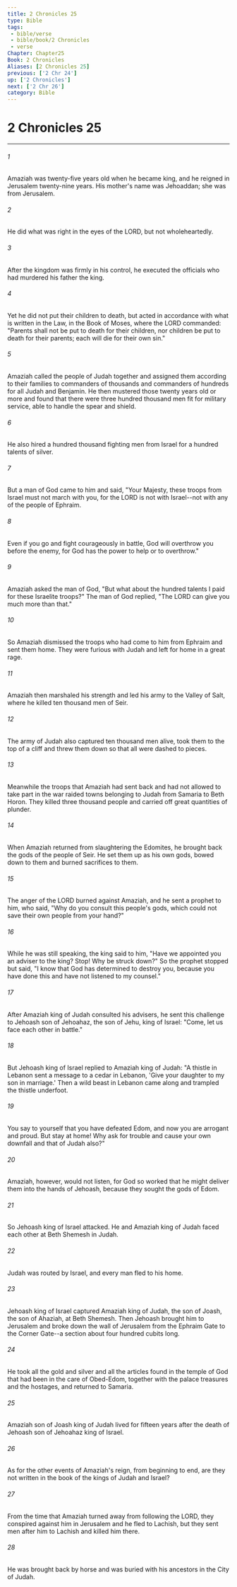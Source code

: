 ```yaml
---
title: 2 Chronicles 25
type: Bible
tags:
 - bible/verse
 - bible/book/2 Chronicles
 - verse
Chapter: Chapter25
Book: 2 Chronicles
Aliases: [2 Chronicles 25]
previous: ['2 Chr 24']
up: ['2 Chronicles']
next: ['2 Chr 26']
category: Bible
---
```

# 2 Chronicles 25

***


###### 1 
Amaziah was twenty-five years old when he became king, and he reigned in Jerusalem twenty-nine years. His mother's name was Jehoaddan; she was from Jerusalem. 

###### 2 
He did what was right in the eyes of the LORD, but not wholeheartedly. 

###### 3 
After the kingdom was firmly in his control, he executed the officials who had murdered his father the king. 

###### 4 
Yet he did not put their children to death, but acted in accordance with what is written in the Law, in the Book of Moses, where the LORD commanded: "Parents shall not be put to death for their children, nor children be put to death for their parents; each will die for their own sin." 

###### 5 
Amaziah called the people of Judah together and assigned them according to their families to commanders of thousands and commanders of hundreds for all Judah and Benjamin. He then mustered those twenty years old or more and found that there were three hundred thousand men fit for military service, able to handle the spear and shield. 

###### 6 
He also hired a hundred thousand fighting men from Israel for a hundred talents of silver. 

###### 7 
But a man of God came to him and said, "Your Majesty, these troops from Israel must not march with you, for the LORD is not with Israel--not with any of the people of Ephraim. 

###### 8 
Even if you go and fight courageously in battle, God will overthrow you before the enemy, for God has the power to help or to overthrow." 

###### 9 
Amaziah asked the man of God, "But what about the hundred talents I paid for these Israelite troops?" The man of God replied, "The LORD can give you much more than that." 

###### 10 
So Amaziah dismissed the troops who had come to him from Ephraim and sent them home. They were furious with Judah and left for home in a great rage. 

###### 11 
Amaziah then marshaled his strength and led his army to the Valley of Salt, where he killed ten thousand men of Seir. 

###### 12 
The army of Judah also captured ten thousand men alive, took them to the top of a cliff and threw them down so that all were dashed to pieces. 

###### 13 
Meanwhile the troops that Amaziah had sent back and had not allowed to take part in the war raided towns belonging to Judah from Samaria to Beth Horon. They killed three thousand people and carried off great quantities of plunder. 

###### 14 
When Amaziah returned from slaughtering the Edomites, he brought back the gods of the people of Seir. He set them up as his own gods, bowed down to them and burned sacrifices to them. 

###### 15 
The anger of the LORD burned against Amaziah, and he sent a prophet to him, who said, "Why do you consult this people's gods, which could not save their own people from your hand?" 

###### 16 
While he was still speaking, the king said to him, "Have we appointed you an adviser to the king? Stop! Why be struck down?" So the prophet stopped but said, "I know that God has determined to destroy you, because you have done this and have not listened to my counsel." 

###### 17 
After Amaziah king of Judah consulted his advisers, he sent this challenge to Jehoash son of Jehoahaz, the son of Jehu, king of Israel: "Come, let us face each other in battle." 

###### 18 
But Jehoash king of Israel replied to Amaziah king of Judah: "A thistle in Lebanon sent a message to a cedar in Lebanon, 'Give your daughter to my son in marriage.' Then a wild beast in Lebanon came along and trampled the thistle underfoot. 

###### 19 
You say to yourself that you have defeated Edom, and now you are arrogant and proud. But stay at home! Why ask for trouble and cause your own downfall and that of Judah also?" 

###### 20 
Amaziah, however, would not listen, for God so worked that he might deliver them into the hands of Jehoash, because they sought the gods of Edom. 

###### 21 
So Jehoash king of Israel attacked. He and Amaziah king of Judah faced each other at Beth Shemesh in Judah. 

###### 22 
Judah was routed by Israel, and every man fled to his home. 

###### 23 
Jehoash king of Israel captured Amaziah king of Judah, the son of Joash, the son of Ahaziah, at Beth Shemesh. Then Jehoash brought him to Jerusalem and broke down the wall of Jerusalem from the Ephraim Gate to the Corner Gate--a section about four hundred cubits long. 

###### 24 
He took all the gold and silver and all the articles found in the temple of God that had been in the care of Obed-Edom, together with the palace treasures and the hostages, and returned to Samaria. 

###### 25 
Amaziah son of Joash king of Judah lived for fifteen years after the death of Jehoash son of Jehoahaz king of Israel. 

###### 26 
As for the other events of Amaziah's reign, from beginning to end, are they not written in the book of the kings of Judah and Israel? 

###### 27 
From the time that Amaziah turned away from following the LORD, they conspired against him in Jerusalem and he fled to Lachish, but they sent men after him to Lachish and killed him there. 

###### 28 
He was brought back by horse and was buried with his ancestors in the City of Judah. 
